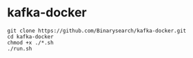 # kafka-docker

```
git clone https://github.com/Binarysearch/kafka-docker.git
cd kafka-docker
chmod +x ./*.sh
./run.sh
```